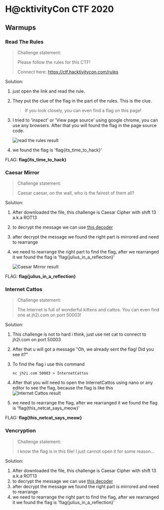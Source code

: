 # H@cktivityCon CTF 2020

## Warmups

### Read The Rules

> Challenge statement:
>
> Please follow the rules for this CTF!
>
> Connect here:
> https://ctf.hacktivitycon.com/rules

Solution:
1. just open the link and read the rule.

2. They put the clue of the flag in the part of the rules. This is the clue.
    > If you look closely, you can even find a flag on this page!

3. I tried to 'inspect' or 'View page source' using google chrome, you can use any browsers. After that you will found the flag in the page source code.

    ![read the rules result](https://github.com/m0nkeyt3ch/CTFs-Writeups/blob/master/HacktivityCon-CTF-2020/Image/read-the-rules.png?raw=true)      

4. we found the flag is 'flag{its_time_to_hack}'

FLAG: **flag{its_time_to_hack}**

### Caesar Mirror
> Challenge statement:
>
> Caesar caesar, on the wall, who is the fairest of them all?

Solution:
1. After downloaded the file, this challenge is Caesar Cipher with shift 13 a.k.a ROT13
2. to decrypt the message we can use [this decoder](https://www.dcode.fr/caesar-cipher)
3. after decrypt the message we found the right part is mirrored and need to rearrange
4. we need to rearrange the right part to find the flag, after we rearranged it we found the flag is 'flag{julius_in_a_reflection}'

    ![Caesar Mirror result](https://github.com/m0nkeyt3ch/CTFs-Writeups/blob/master/HacktivityCon-CTF-2020/Image/caesar-mirror.png?raw=true)

FLAG: **flag{julius_in_a_reflection}**

### Internet Cattos
> Challenge statement:
>
> The Internet is full of wonderful kittens and cattos. You can even find one at jh2i.com on port 50003!

Solution:
1. This challenge is not to hard i think, just use net cat to connect to jh2i.com on port 50003
2. After that u will got a message "Oh, we already sent the flag! Did you see it?"
3. To find the flag i use this command
   ```
   nc jh2i.com 50003 > InternetCattos
   ```
4. After that you will need to open the InternetCattos using nano or any editor to see the flag, because the flag is like this
   ![Internet Cattos result](https://github.com/m0nkeyt3ch/CTFs-Writeups/blob/master/HacktivityCon-CTF-2020/Image/caesar-mirror.png?raw=true)

5. we need to rearrange the flag, after we rearranged it we found the flag is 'flag{this_netcat_says_meow}'

FLAG: **flag{this_netcat_says_meow}**

### Vencryption
> Challenge statement:
>
> I know the flag is in this file! I just cannot open it for some reason...

Solution:
1. After downloaded the file, this challenge is Caesar Cipher with shift 13 a.k.a ROT13
2. to decrypt the message we can use [this decoder](https://www.dcode.fr/caesar-cipher)
3. after decrypt the message we found the right part is mirrored and need to rearrange
4. we need to rearrange the right part to find the flag, after we rearranged it we found the flag is 'flag{julius_in_a_reflection}'